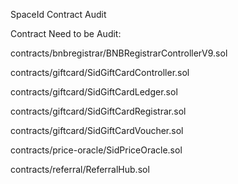 SpaceId Contract Audit

Contract Need to be Audit:

contracts/bnbregistrar/BNBRegistrarControllerV9.sol

contracts/giftcard/SidGiftCardController.sol

contracts/giftcard/SidGiftCardLedger.sol

contracts/giftcard/SidGiftCardRegistrar.sol

contracts/giftcard/SidGiftCardVoucher.sol

contracts/price-oracle/SidPriceOracle.sol

contracts/referral/ReferralHub.sol